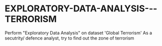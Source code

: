 # EXPLORATORY-DATA-ANALYSIS---TERRORISM
Perform "Exploratory Data Analysis" on dataset 'Global Terrorism' As a secutrity/ defence analyst, try to find out the zone of terrorism
